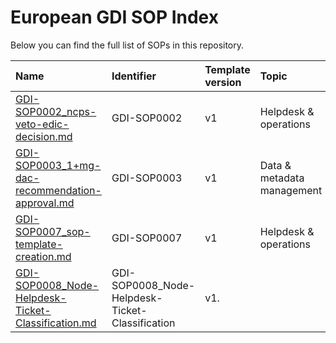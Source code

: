 # European GDI SOP Index
Below you can find the full list of SOPs in this repository.

| Name                                                                                                                     | Identifier                                      | Template version   | Topic                      | Type               | GDI Node   | Instance version   |   Nº steps | Last modified   |
|:-------------------------------------------------------------------------------------------------------------------------|:------------------------------------------------|:-------------------|:---------------------------|:-------------------|:-----------|:-------------------|-----------:|:----------------|
| [GDI-SOP0002_ncps-veto-edic-decision.md](./node-specific/GDI-SOP0002_ncps-veto-edic-decision.md)                         | GDI-SOP0002                                     | v1                 | Helpdesk & operations      | Node-specific SOP  |            |                    |          7 | 2024.10.29      |
| [GDI-SOP0003_1+mg-dac-recommendation-approval.md](./european-level/GDI-SOP0003_1+mg-dac-recommendation-approval.md)      | GDI-SOP0003                                     | v1                 | Data & metadata management | European-Level SOP |            |                    |         10 | 2024.11.11      |
| [GDI-SOP0007_sop-template-creation.md](./european-level/GDI-SOP0007_sop-template-creation.md)                            | GDI-SOP0007                                     | v1                 | Helpdesk & operations      | European-Level SOP |            |                    |          7 | 2024.10.29      |
| [GDI-SOP0008_Node-Helpdesk-Ticket-Classification.md](./node-specific/GDI-SOP0008_Node-Helpdesk-Ticket-Classification.md) | GDI-SOP0008_Node-Helpdesk-Ticket-Classification | v1.                |                            | Node-specific SOP  |            |                    |          3 | 2025.02.04      |